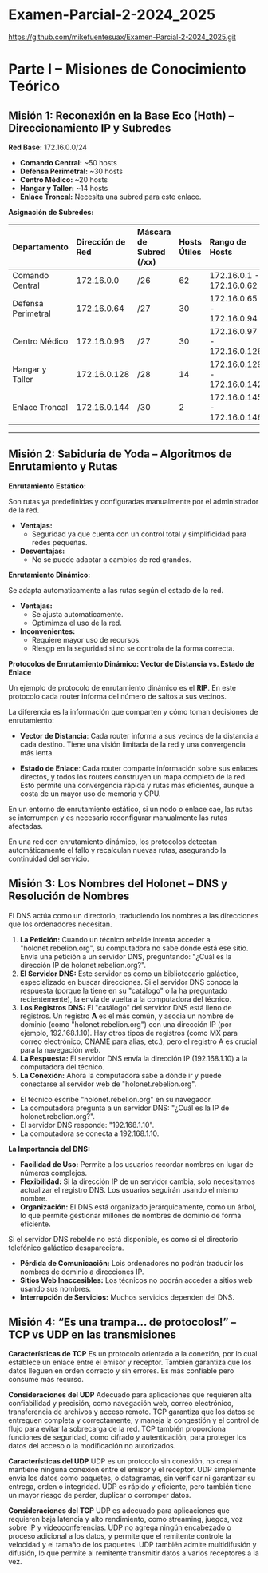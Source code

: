 # Examen-Parcial-2-2024_2025
https://github.com/mikefuentesuax/Examen-Parcial-2-2024_2025.git

# Parte I – Misiones de Conocimiento Teórico

## Misión 1: Reconexión en la Base Eco (Hoth) – Direccionamiento IP y Subredes

**Red Base:** 172.16.0.0/24

* **Comando Central:** ~50 hosts
* **Defensa Perimetral:** ~30 hosts
* **Centro Médico:** ~20 hosts
* **Hangar y Taller:** ~14 hosts
* **Enlace Troncal:** Necesita una subred para este enlace.

**Asignación de Subredes:**

| Departamento          | Dirección de Red | Máscara de Subred (/xx) | Hosts Útiles | Rango de Hosts         |
| :-------------------- | :--------------- | :--------------------- | :----------- | :--------------------- |
| Comando Central       | 172.16.0.0       | /26                   | 62           | 172.16.0.1 - 172.16.0.62  |
| Defensa Perimetral    | 172.16.0.64      | /27                   | 30           | 172.16.0.65 - 172.16.0.94  |
| Centro Médico         | 172.16.0.96      | /27                   | 30           | 172.16.0.97 - 172.16.0.126 |
| Hangar y Taller       | 172.16.0.128     | /28                   | 14           | 172.16.0.129 - 172.16.0.142 |
| Enlace Troncal        | 172.16.0.144     | /30                   | 2            | 172.16.0.145 - 172.16.0.146 |

---

## Misión 2: Sabiduría de Yoda – Algoritmos de Enrutamiento y Rutas

**Enrutamiento Estático:**

Son rutas ya predefinidas y configuradas manualmente por el administrador de la red. 

* **Ventajas:**
    * Seguridad ya que cuenta con un control total  y simplificidad para redes pequeñas.
* **Desventajas:**
    * No se puede adaptar a cambios de red grandes.

**Enrutamiento Dinámico:**

Se adapta automaticamente a las rutas según el estado de la red.

* **Ventajas:**
    * Se ajusta automaticamente.
    * Optimimza el uso de la red.
* **Inconvenientes:**
    * Requiere mayor uso de recursos.
    * Riesgp en la seguridad si no se controla de la forma correcta.

**Protocolos de Enrutamiento Dinámico: Vector de Distancia vs. Estado de Enlace**

Un ejemplo de protocolo de enrutamiento dinámico es el **RIP**. En este protocolo cada router informa del número de saltos a sus vecinos.

La diferencia es la información que comparten y cómo toman decisiones de enrutamiento:

* **Vector de Distancia**: Cada router informa a sus vecinos de la distancia a cada destino. Tiene una visión limitada de la red y una convergencia más lenta.

* **Estado de Enlace**: Cada router comparte información sobre sus enlaces directos, y todos los routers construyen un mapa completo de la red. Esto permite una convergencia rápida y rutas más eficientes, aunque a costa de un mayor uso de memoria y CPU.

En un entorno de enrutamiento estático, si un nodo o enlace cae, las rutas se interrumpen y es necesario reconfigurar manualmente las rutas afectadas.

En una red con enrutamiento dinámico, los protocolos detectan automáticamente el fallo y recalculan nuevas rutas, asegurando la continuidad del servicio.

## Misión 3: Los Nombres del Holonet – DNS y Resolución de Nombres

El DNS actúa como un directorio, traduciendo los nombres a las direcciones que los ordenadores necesitan.

1.  **La Petición:** Cuando un técnico rebelde intenta acceder a "holonet.rebelion.org", su computadora no sabe dónde está ese sitio. Envía una petición a un servidor DNS, preguntando: "¿Cuál es la dirección IP de holonet.rebelion.org?".
2.  **El Servidor DNS:** Este servidor es como un bibliotecario galáctico, especializado en buscar direcciones. Si el servidor DNS conoce la respuesta (porque la tiene en su "catálogo" o la ha preguntado recientemente), la envía de vuelta a la computadora del técnico.
3.  **Los Registros DNS:** El "catálogo" del servidor DNS está lleno de registros. Un registro **A** es el más común, y asocia un nombre de dominio (como "holonet.rebelion.org") con una dirección IP (por ejemplo, 192.168.1.10). Hay otros tipos de registros (como MX para correo electrónico, CNAME para alias, etc.), pero el registro A es crucial para la navegación web.
4.  **La Respuesta:** El servidor DNS envía la dirección IP (192.168.1.10) a la computadora del técnico.
5.  **La Conexión:** Ahora la computadora sabe a dónde ir y puede conectarse al servidor web de "holonet.rebelion.org".


* El técnico escribe "holonet.rebelion.org" en su navegador.
* La computadora pregunta a un servidor DNS: "¿Cuál es la IP de holonet.rebelion.org?".
* El servidor DNS responde: "192.168.1.10".
* La computadora se conecta a 192.168.1.10.

**La Importancia del DNS:**

* **Facilidad de Uso:** Permite a los usuarios recordar nombres en lugar de números complejos.
* **Flexibilidad:** Si la dirección IP de un servidor cambia, solo necesitamos actualizar el registro DNS. Los usuarios seguirán usando el mismo nombre.
* **Organización:** El DNS está organizado jerárquicamente, como un árbol, lo que permite gestionar millones de nombres de dominio de forma eficiente.

Si el servidor DNS rebelde no está disponible, es como si el directorio telefónico galáctico desapareciera.

* **Pérdida de Comunicación:** Lois ordenadores no podrán traducir los nombres de dominio a direcciones IP.
* **Sitios Web Inaccesibles:** Los técnicos no podrán acceder a sitios web usando sus nombres.
* **Interrupción de Servicios:** Muchos servicios dependen del DNS.

## Misión 4: “Es una trampa… de protocolos!” – TCP vs UDP en las transmisiones

**Características de TCP**
Es un protocolo orientado a la conexión, por lo cual establece un enlace entre el emisor y receptor. También garantiza que los datos lleguen en orden correcto y sin errores. Es más confiable pero consume más recurso.


**Consideraciones del UDP**
Adecuado para aplicaciones que requieren alta confiabilidad y precisión, como navegación web, correo electrónico, transferencia de archivos y acceso remoto. TCP garantiza que los datos se entreguen completa y correctamente, y maneja la congestión y el control de flujo para evitar la sobrecarga de la red. TCP también proporciona funciones de seguridad, como cifrado y autenticación, para proteger los datos del acceso o la modificación no autorizados.


**Características del UDP**
UDP es un protocolo sin conexión,  no crea ni mantiene ninguna conexión entre el emisor y el receptor. UDP simplemente envía los datos como paquetes, o datagramas, sin verificar ni garantizar su entrega, orden o integridad. UDP es rápido y eficiente, pero también tiene un mayor riesgo de perder, duplicar o corromper datos.


**Consideraciones del TCP**
UDP es adecuado para aplicaciones que requieren baja latencia y alto rendimiento, como streaming, juegos, voz sobre IP y videoconferencias. UDP no agrega ningún encabezado o proceso adicional a los datos, y permite que el remitente controle la velocidad y el tamaño de los paquetes. UDP también admite multidifusión y difusión, lo que permite al remitente transmitir datos a varios receptores a la vez.



